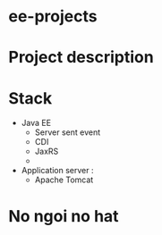 # ee-projects


# Project description 



# Stack 
+ Java EE 
    + Server sent event 
    + CDI 
    + JaxRS
    + 
+ Application server : 
    + Apache Tomcat 

# No ngoi no hat 